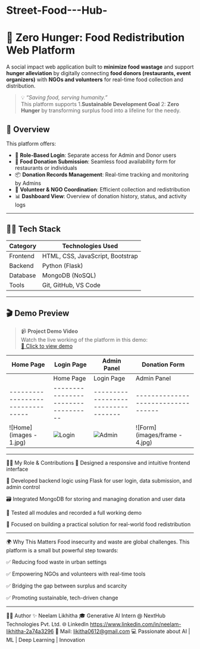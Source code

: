 # Street-Food---Hub-
# 🥗 Zero Hunger: Food Redistribution Web Platform

A social impact web application built to **minimize food wastage** and support **hunger alleviation** by digitally connecting **food donors (restaurants, event organizers)** with **NGOs and volunteers** for real-time food collection and distribution.

> 💡 *“Saving food, serving humanity.”*  
> This platform supports
> 1.**Sustainable Development Goal**
>  2: **Zero Hunger** by transforming surplus food into a lifeline for the needy.

## 🚀 Overview

This platform offers:

- 🔐 **Role-Based Login**: Separate access for Admin and Donor users
- 📝 **Food Donation Submission**: Seamless food availability form for restaurants or individuals
- 📦 **Donation Records Management**: Real-time tracking and monitoring by Admins
- 🤝 **Volunteer & NGO Coordination**: Efficient collection and redistribution
- 📊 **Dashboard View**: Overview of donation history, status, and activity logs

---

## 🧑‍💻 Tech Stack

| Category    | Technologies Used            |
|-------------|-------------------------------|
| Frontend    | HTML, CSS, JavaScript, Bootstrap |
| Backend     | Python (Flask)               |
| Database    | MongoDB (NoSQL)              |
| Tools       | Git, GitHub, VS Code         |

---

## 🎬 Demo Preview

> 📹 **Project Demo Video**  
> Watch the live working of the platform in this demo:  
> [🔗 Click to view demo](https://drive.google.com/file/d/1_sntdeD37VIYmFqMiyf85B88rEZa0fkd/view?usp=drive_link)

| Home Page | Login Page | Admin Panel | Donation Form |
|-----------|------------|--------------|----------------|
| | Home Page                      | Login Page                      | Admin Panel                     | Donation Form                   |
|--------------------------------|----------------------------------|----------------------------------|----------------------------------|
| ![Home](images - 1.jpg)    | ![Login](images/frame-2.jpg)     | ![Admin](images/frame-3.jpg)     | ![Form](images/frame - 4.jpg)      |


---

👩‍💼 My Role & Contributions
🎨 Designed a responsive and intuitive frontend interface

🔗 Developed backend logic using Flask for user login, data submission, and admin control

🗃️ Integrated MongoDB for storing and managing donation and user data

🧪 Tested all modules and recorded a full working demo

🎯 Focused on building a practical solution for real-world food redistribution

---
🌍 Why This Matters
Food insecurity and waste are global challenges. This platform is a small but powerful step towards:

✅ Reducing food waste in urban settings

✅ Empowering NGOs and volunteers with real-time tools

✅ Bridging the gap between surplus and scarcity

✅ Promoting sustainable, tech-driven change

---
👩‍💻 Author ✨ Neelam Likhitha 🎓 Generative AI Intern @ NextHub Technologies Pvt. Ltd. 🌐 LinkedIn https://www.linkedin.com/in/neelam-likhitha-2a74a3296 📧 Mail: likitha0612@gmail.com 💻 Passionate about AI | ML | Deep Learning | Innovation
